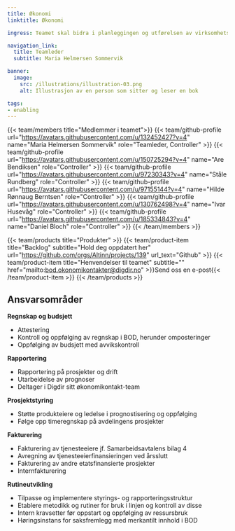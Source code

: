 ```yaml
---
title: Økonomi
linktitle: Økonomi

ingress: Teamet skal bidra i planleggingen og utførelsen av virksomhetsstyringen i avdelingen. Dette består blant annet i å bistå i virksomhetsplanprosesser, etablering av metodikk for kontroll og generell oppfølging av økonomien i BOD og i Altinn samarbeidet.

navigation_link:
  title: Teamleder
  subtitle: Maria Helmersen Sommervik

banner:
  image:
    src: /illustrations/illustration-03.png
    alt: Illustrasjon av en person som sitter og leser en bok

tags:
- enabling
---
```


{{< team/members title="Medlemmer i teamet">}}
{{< team/github-profile url="https://avatars.githubusercontent.com/u/132452427?v=4" name="Maria Helmersen Sommervik" role="Teamleder, Controller" >}}
{{< team/github-profile url="https://avatars.githubusercontent.com/u/150725294?v=4" name="Are Bendiksen" role="Controller" >}}
{{< team/github-profile url="https://avatars.githubusercontent.com/u/97230343?v=4" name="Ståle Rundberg" role="Controller" >}}
{{< team/github-profile url="https://avatars.githubusercontent.com/u/97155144?v=4" name="Hilde Rønnaug Berntsen" role="Controller" >}}
{{< team/github-profile url="https://avatars.githubusercontent.com/u/130762498?v=4" name="Ivar Husevåg" role="Controller" >}}
{{< team/github-profile url="https://avatars.githubusercontent.com/u/185334843?v=4" name="Daniel Bloch" role="Controller" >}}
{{< /team/members >}}

{{< team/products title="Produkter" >}}
{{< team/product-item title="Backlog" subtitle="Hold deg oppdatert her" url="https://github.com/orgs/Altinn/projects/139" url_text="Github" >}}
{{< team/product-item title="Henvendelser til teamet" subtitle="" href="mailto:bod.okonomikontakter@digdir.no" >}}Send oss en e-post{{< /team/product-item >}}
{{< /team/products >}}


## Ansvarsområder

**Regnskap og budsjett**
-	Attestering
-	Kontroll og oppfølging av regnskap i BOD, herunder omposteringer
-	Oppfølging av budsjett med avvikskontroll

**Rapportering**
-	Rapportering på prosjekter og drift
-	Utarbeidelse av prognoser 
-	Deltager i Digdir sitt økonomikontakt-team

**Prosjektstyring**
-	Støtte produkteiere og ledelse i prognostisering og oppfølging 
-	Følge opp timeregnskap på avdelingens prosjekter 

**Fakturering**
-	Fakturering av tjenesteeiere jf. Samarbeidsavtalens bilag 4
-	Avregning av tjenesteeierfinansieringen ved årsslutt
-	Fakturering av andre etatsfinansierte prosjekter
-	Internfakturering

**Rutineutvikling**
-	Tilpasse og implementere styrings- og rapporteringsstruktur
-	Etablere metodikk og rutiner for bruk i linjen og kontroll av disse
-	Intern kravsetter før oppstart og oppfølging av ressursbruk
-	Høringsinstans for saksfremlegg med merkantilt innhold i BOD
